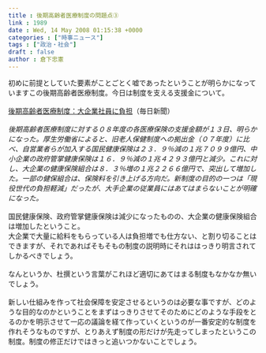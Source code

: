 ```yaml
---
title : 後期高齢者医療制度の問題点③
link : 1989
date : Wed, 14 May 2008 01:15:38 +0000
categories : ["時事ニュース"]
tags : ["政治・社会"]
draft : false
author : 倉下忠憲
---
```


初めに前提としていた要素がことごとく嘘であったということが明らかになっていますこの後期高齢者医療制度。今日は制度を支える支援金について。<BR><BR><A HREF="http://mainichi.jp/select/today/news/20080514k0000m010178000c.html" TARGET="_blank">後期高齢者医療制度：大企業社員に負担</A>（毎日新聞）<BR><BR><I>後期高齢者医療制度に対する０８年度の各医療保険の支援金額が１３日、明らかになった。厚生労働省によると、旧老人保健制度への拠出金（０７年度）に比べ、自営業者らが加入する国民健康保険は２３．９％減の１兆７０９９億円、中小企業の政府管掌健康保険は１６．９％減の１兆４２９３億円と減少。これに対し、大企業の健康保険組合は８．３％増の１兆２２６６億円で、突出して増加した。一部の健保組合は、保険料を引き上げる方向だ。新制度の目的の一つは「現役世代の負担軽減」だったが、大手企業の従業員にはあてはまらないことが明確になった。</I><BR><BR>国民健康保険、政府管掌健康保険は減少になったものの、大企業の健康保険組合は増加したということ。<BR>大企業で大量に給料をもらっている人は負担増でも仕方ない、と割り切ることはできますが、それであればそもそもの制度の説明時にそれははっきり明言されてしかるべきでしょう。<BR><BR>なんというか、杜撰という言葉がこれほど適切にあてはまる制度もなかなか無いでしょう。<BR><BR>新しい仕組みを作って社会保障を安定させるというのは必要な事ですが、どのような目的なのかということをまずはっきりさせてそのためにどのような手段をとるのかを明示させて一応の議論を経て作っていくというのが一番安定的な制度を作れそうなものですが、とりあえず制度の形だけが先走ってしまったというこの制度。制度の修正だけではきっと追いつかないことでしょう。<br><br>
